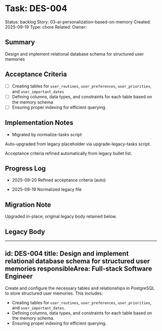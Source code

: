 # Task: DES-004
Status: backlog
Story: 03-ai-personalization-based-on-memory
Created: 2025-09-19
Type: chore
Related:
Owner:

## Summary
Design and implement relational database schema for structured user memories

## Acceptance Criteria

- [ ] Creating tables for `user_routines`, `user_preferences`, `user_priorities`, and `user_important_dates`
- [ ] Defining columns, data types, and constraints for each table based on the memory schema
- [ ] Ensuring proper indexing for efficient querying

## Implementation Notes
- Migrated by normalize-tasks script

Auto-upgraded from legacy placeholder via upgrade-legacy-tasks script.


Acceptance criteria refined automatically from legacy bullet list.
## Progress Log
- 2025-09-20 Refined acceptance criteria (auto)

- 2025-09-19 Normalized legacy file
## Migration Note
Upgraded in-place; original legacy body retained below.

## Legacy Body
---
id: DES-004
title: Design and implement relational database schema for structured user memories
responsibleArea: Full-stack Software Engineer
---
Create and configure the necessary tables and relationships in PostgreSQL to store structured user memories. This includes:
- Creating tables for `user_routines`, `user_preferences`, `user_priorities`, and `user_important_dates`.
- Defining columns, data types, and constraints for each table based on the memory schema.
- Ensuring proper indexing for efficient querying.